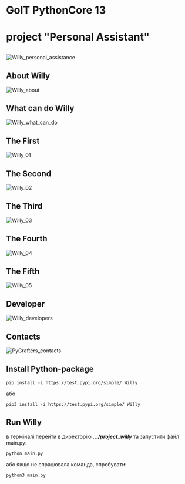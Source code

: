 # GoIT PythonCore 13

# project "Personal Assistant"

##

![Willy_personal_assistance](img/slide_1.jpg)

## About Willy

![Willy_about](img/slide_2.jpg)

## What can do Willy

![Willy_what_can_do](img/slide_3.jpg)

## The First

![Willy_01](img/slide_4.jpg)

## The Second

![Willy_02](img/slide_5.jpg)

## The Third

![Willy_03](img/slide_6.jpg)

## The Fourth

![Willy_04](img/slide_7.jpg)

## The Fifth

![Willy_05](img/slide_8.jpg)

## Developer

![Willy_developers](img/slide_9.jpg)

## Contacts

![PyCrafters_contacts](img/slide_10.jpg)

## Install Python-package

```
pip install -i https://test.pypi.org/simple/ Willy
```

або

```
pip3 install -i https://test.pypi.org/simple/ Willy
```

## Run Willy

в терміналі перейти в директорію ***.../project_willy***
та запустити файл main.py:

```
python main.py
```

або якщо не спрацювала команда, спробувати:

```
python3 main.py
```